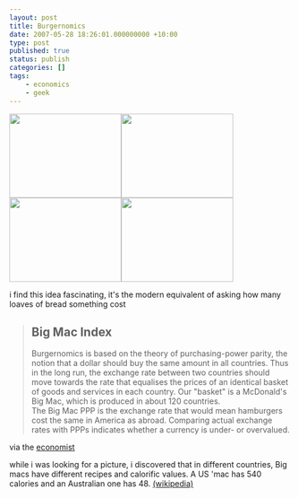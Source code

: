 ```yaml
---
layout: post
title: Burgernomics
date: 2007-05-28 18:26:01.000000000 +10:00
type: post
published: true
status: publish
categories: []
tags:
    - economics
    - geek
---
```


<p><img src="{{ site.baseurl }}/assets/200px-BigMacAustralia.jpg" height="150" width="200" /><img src="{{ site.baseurl }}/assets/200px-BigMacAustralia.jpg" height="150" width="200" /><img src="{{ site.baseurl }}/assets/200px-BigMacAustralia.jpg" height="150" width="200" /><img src="{{ site.baseurl }}/assets/200px-BigMacAustralia.jpg" height="150" width="200" /></p>
<p>i find this idea fascinating, it's the modern equivalent of asking how many loaves of bread something cost</p>
<blockquote>
<h2>Big Mac Index</h2>
<p>Burgernomics is based on the theory of purchasing-power parity, the notion that a dollar should buy the same amount in all countries. Thus in the long run, the exchange rate between two countries should move towards the rate that equalises the prices of an identical basket of goods and services in each country. Our "basket" is a McDonald's Big Mac, which is produced in about 120 countries.<br />
The Big Mac PPP is the exchange rate that would mean hamburgers cost the same in America as abroad. Comparing actual exchange rates with PPPs indicates whether a currency is under- or overvalued.</p>
</blockquote>
<p>via the <a href="http://www.economist.com/markets/bigmac/about.cfm" target="_blank">economist</a></p>
<p>while i was looking for a picture, i discovered that in different countries, Big macs have different recipes and calorific values. A US  'mac  has  540 calories and an  Australian one has  48. <a href="http://en.wikipedia.org/wiki/Big_Mac" target="_blank">(wikipedia)</a></p>
